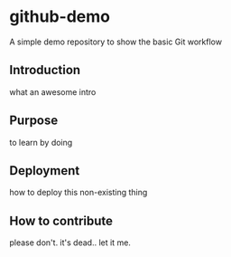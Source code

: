 # github-demo
A simple demo repository to show the basic Git workflow
## Introduction
what an awesome intro
## Purpose
to learn by doing
## Deployment
how to deploy this non-existing thing
## How to contribute
please don't. it's dead.. let it me.